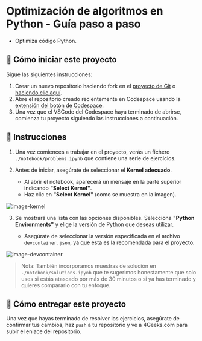 <!--hide-->
# Optimización de algoritmos en Python - Guía paso a paso
<!--endhide-->

- Optimiza código Python.

## 🌱 Cómo iniciar este proyecto

Sigue las siguientes instrucciones:

1. Crear un nuevo repositorio haciendo fork en el [proyecto de Git](https://github.com/4GeeksAcademy/algorithm-optimization-project-machine-learning) o [haciendo clic aquí](https://github.com/4GeeksAcademy/algorithm-optimization-project-machine-learning/fork).
2. Abre el repositorio creado recientemente en Codespace usando la [extensión del botón de Codespace](https://docs.github.com/en/codespaces/developing-in-codespaces/creating-a-codespace-for-a-repository#creating-a-codespace-for-a-repository).
3. Una vez que el VSCode del Codespace haya terminado de abrirse, comienza tu proyecto siguiendo las instrucciones a continuación.

## 📝 Instrucciones

1. Una vez comiences a trabajar en el proyecto, verás un fichero `./notebook/problems.ipynb` que contiene una serie de ejercicios.

2. Antes de iniciar, asegúrate de seleccionar el **Kernel adecuado**. 

    - Al abrir el notebook, aparecerá un mensaje en la parte superior indicando **"Select Kernel"**.  
    - Haz clic en **"Select Kernel"** (como se muestra en la imagen).       


![image-kernel](https://github.com/4GeeksAcademy/probability-exercises-project-in-python/blob/main/assets/image-kernel.png?raw=true)

3. Se mostrará una lista con las opciones disponibles. Selecciona **"Python Environments"** y elige la versión de Python que deseas utilizar.  

    - Asegúrate de seleccionar la versión especificada en el archivo `devcontainer.json`, ya que esta es la recomendada para el proyecto.


![image-devcontainer](https://github.com/4GeeksAcademy/probability-exercises-project-in-python/blob/main/assets/devcontainer-image.png?raw=true)

> Nota: También incorporamos muestras de solución en `./notebook/solutions.ipynb` que te sugerimos honestamente que solo uses si estás atascado por más de 30 minutos o si ya has terminado y quieres compararlo con tu enfoque.

## 🚛 Cómo entregar este proyecto

Una vez que hayas terminado de resolver los ejercicios, asegúrate de confirmar tus cambios, haz `push` a tu repositorio y ve a 4Geeks.com para subir el enlace del repositorio.

